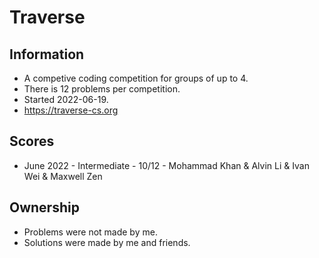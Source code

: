 # Traverse

## Information

- A competive coding competition for groups of up to 4.
- There is 12 problems per competition.
- Started 2022-06-19.
- <https://traverse-cs.org>

## Scores

- June 2022 - Intermediate - 10/12 - Mohammad Khan & Alvin Li & Ivan Wei & Maxwell Zen

## Ownership

- Problems were not made by me.
- Solutions were made by me and friends.
